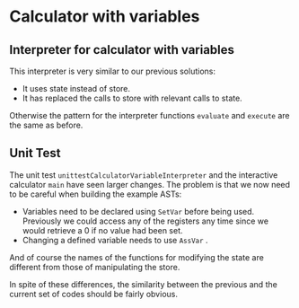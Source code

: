 # Calculator with variables

## Interpreter for calculator with variables

This interpreter is very similar to our previous solutions:
- It uses state instead of store.
- It has replaced the calls to store with relevant calls to state.

Otherwise the pattern for the interpreter functions `evaluate` and `execute` are the same as
before.

## Unit Test

The unit test `unittestCalculatorVariableInterpreter` and the interactive calculator `main`
have seen larger changes. The problem is that we now need to be careful when building the
example ASTs:
- Variables need to be declared using `SetVar` before being used. Previously we could
access any of the registers any time since we would retrieve a 0 if no value had been set.
- Changing a defined variable needs to use `AssVar` .

And of course the names of the functions for modifying the state are different from those of
manipulating the store.

In spite of these differences, the similarity between the previous and the current set of
codes should be fairly obvious.

